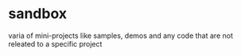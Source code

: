 sandbox
=======

varia of mini-projects like samples, demos and any code that are not releated to a specific project
